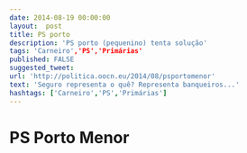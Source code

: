 ```yaml
---
date: 2014-08-19 00:00:00
layout:  post
title: PS porto
description: 'PS porto (pequenino) tenta solução'
tags: 'Carneiro','PS','Primárias'
published: FALSE
suggested_tweet:
url: 'http://politica.oocn.eu/2014/08/psportomenor'
text: 'Seguro representa o quê? Representa banqueiros...'
hashtags: ['Carneiro','PS','Primárias']
---
```


PS Porto Menor
===
